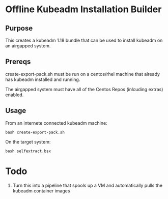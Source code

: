 # Offline Kubeadm Installation Builder

## Purpose

This creates a kubeadm 1.18 bundle that can be used to install kubeadm on an airgapped system.

## Prereqs

create-export-pack.sh must be run on a centos/rhel machine that already has kubeadm installed and running.

The airgapped system must have all of the Centos Repos (inlcuding extras) enabled.


## Usage
From an internete connected kubeadm machine:
```
bash create-export-pack.sh
```

On the target system:

```
bash selfextract.bsx
```

# Todo

1. Turn this into a pipeline that spools up a VM and automatically pulls the kubeadm container images
